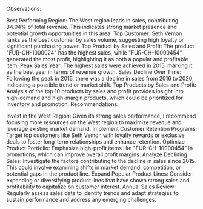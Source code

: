 Observations:

Best Performing Region: The West region leads in sales, contributing 34.04% of total revenue. This indicates strong market presence and potential growth opportunities in this area.
Top Customer: Seth Vemon ranks as the best customer by sales volume, suggesting high loyalty or significant purchasing power.
Top Product by Sales and Profit: The product "FUR-CH-1000024" has the highest sales, while "FUR-CH-10000454" generated the most profit, highlighting it as both a popular and profitable item.
Peak Sales Year: The highest sales were achieved in 2015, marking it as the best year in terms of revenue growth.
Sales Decline Over Time: Following the peak in 2015, there was a decline in sales from 2016 to 2020, indicating a possible trend or market shift.
Top Products by Sales and Profit: Analysis of the top 10 products by sales and profit provides insight into high-demand and high-margin products, which could be prioritized for inventory and promotion.
Recommendations:

Invest in the West Region: Given its strong sales performance, I recommend focusing more resources on the West region to maximize revenue and leverage existing market demand.
Implement Customer Retention Programs: Target top customers like Seth Vemon with loyalty rewards or exclusive deals to foster long-term relationships and enhance retention.
Optimize Product Portfolio: Emphasize high-profit items like "FUR-CH-10000454" in promotions, which can improve overall profit margins.
Analyze Declining Sales: Investigate the factors contributing to the decline in sales since 2015. This could involve examining shifts in market demand, competition, or potential gaps in the product line.
Expand Popular Product Lines: Consider expanding or diversifying product lines that have shown strong sales and profitability to capitalize on customer interest.
Annual Sales Review: Regularly assess sales data to identify trends and adapt strategies to sustain performance and address any emerging challenges.
